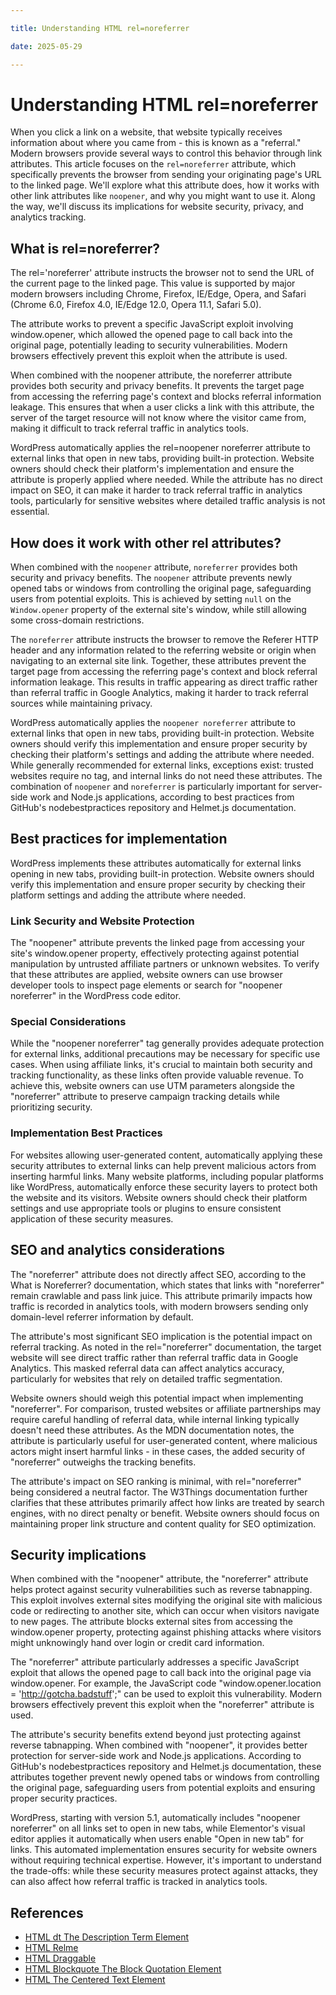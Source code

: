 ```yaml
---

title: Understanding HTML rel=noreferrer

date: 2025-05-29

---
```



# Understanding HTML rel=noreferrer

When you click a link on a website, that website typically receives information about where you came from - this is known as a "referral." Modern browsers provide several ways to control this behavior through link attributes. This article focuses on the `rel=noreferrer` attribute, which specifically prevents the browser from sending your originating page's URL to the linked page. We'll explore what this attribute does, how it works with other link attributes like `noopener`, and why you might want to use it. Along the way, we'll discuss its implications for website security, privacy, and analytics tracking.


## What is rel=noreferrer?

The rel='noreferrer' attribute instructs the browser not to send the URL of the current page to the linked page. This value is supported by major modern browsers including Chrome, Firefox, IE/Edge, Opera, and Safari (Chrome 6.0, Firefox 4.0, IE/Edge 12.0, Opera 11.1, Safari 5.0).

The attribute works to prevent a specific JavaScript exploit involving window.opener, which allowed the opened page to call back into the original page, potentially leading to security vulnerabilities. Modern browsers effectively prevent this exploit when the attribute is used.

When combined with the noopener attribute, the noreferrer attribute provides both security and privacy benefits. It prevents the target page from accessing the referring page's context and blocks referral information leakage. This ensures that when a user clicks a link with this attribute, the server of the target resource will not know where the visitor came from, making it difficult to track referral traffic in analytics tools.

WordPress automatically applies the rel=noopener noreferrer attribute to external links that open in new tabs, providing built-in protection. Website owners should check their platform's implementation and ensure the attribute is properly applied where needed. While the attribute has no direct impact on SEO, it can make it harder to track referral traffic in analytics tools, particularly for sensitive websites where detailed traffic analysis is not essential.


## How does it work with other rel attributes?

When combined with the `noopener` attribute, `noreferrer` provides both security and privacy benefits. The `noopener` attribute prevents newly opened tabs or windows from controlling the original page, safeguarding users from potential exploits. This is achieved by setting `null` on the `Window.opener` property of the external site's window, while still allowing some cross-domain restrictions.

The `noreferrer` attribute instructs the browser to remove the Referer HTTP header and any information related to the referring website or origin when navigating to an external site link. Together, these attributes prevent the target page from accessing the referring page's context and block referral information leakage. This results in traffic appearing as direct traffic rather than referral traffic in Google Analytics, making it harder to track referral sources while maintaining privacy.

WordPress automatically applies the `noopener noreferrer` attribute to external links that open in new tabs, providing built-in protection. Website owners should verify this implementation and ensure proper security by checking their platform's settings and adding the attribute where needed. While generally recommended for external links, exceptions exist: trusted websites require no tag, and internal links do not need these attributes. The combination of `noopener` and `noreferrer` is particularly important for server-side work and Node.js applications, according to best practices from GitHub's nodebestpractices repository and Helmet.js documentation.


## Best practices for implementation

WordPress implements these attributes automatically for external links opening in new tabs, providing built-in protection. Website owners should verify this implementation and ensure proper security by checking their platform settings and adding the attribute where needed.


### Link Security and Website Protection

The "noopener" attribute prevents the linked page from accessing your site's window.opener property, effectively protecting against potential manipulation by untrusted affiliate partners or unknown websites. To verify that these attributes are applied, website owners can use browser developer tools to inspect page elements or search for "noopener noreferrer" in the WordPress code editor.


### Special Considerations

While the "noopener noreferrer" tag generally provides adequate protection for external links, additional precautions may be necessary for specific use cases. When using affiliate links, it's crucial to maintain both security and tracking functionality, as these links often provide valuable revenue. To achieve this, website owners can use UTM parameters alongside the "noreferrer" attribute to preserve campaign tracking details while prioritizing security.


### Implementation Best Practices

For websites allowing user-generated content, automatically applying these security attributes to external links can help prevent malicious actors from inserting harmful links. Many website platforms, including popular platforms like WordPress, automatically enforce these security layers to protect both the website and its visitors. Website owners should check their platform settings and use appropriate tools or plugins to ensure consistent application of these security measures.


## SEO and analytics considerations

The "noreferrer" attribute does not directly affect SEO, according to the What is Noreferrer? documentation, which states that links with "noreferrer" remain crawlable and pass link juice. This attribute primarily impacts how traffic is recorded in analytics tools, with modern browsers sending only domain-level referrer information by default.

The attribute's most significant SEO implication is the potential impact on referral tracking. As noted in the rel="noreferrer" documentation, the target website will see direct traffic rather than referral traffic data in Google Analytics. This masked referral data can affect analytics accuracy, particularly for websites that rely on detailed traffic segmentation.

Website owners should weigh this potential impact when implementing "noreferrer". For comparison, trusted websites or affiliate partnerships may require careful handling of referral data, while internal linking typically doesn't need these attributes. As the MDN documentation notes, the attribute is particularly useful for user-generated content, where malicious actors might insert harmful links - in these cases, the added security of "noreferrer" outweighs the tracking benefits.

The attribute's impact on SEO ranking is minimal, with rel="noreferrer" being considered a neutral factor. The W3Things documentation further clarifies that these attributes primarily affect how links are treated by search engines, with no direct penalty or benefit. Website owners should focus on maintaining proper link structure and content quality for SEO optimization.


## Security implications

When combined with the "noopener" attribute, the "noreferrer" attribute helps protect against security vulnerabilities such as reverse tabnapping. This exploit involves external sites modifying the original site with malicious code or redirecting to another site, which can occur when visitors navigate to new pages. The attribute blocks external sites from accessing the window.opener property, protecting against phishing attacks where visitors might unknowingly hand over login or credit card information.

The "noreferrer" attribute particularly addresses a specific JavaScript exploit that allows the opened page to call back into the original page via window.opener. For example, the JavaScript code "window.opener.location = 'http://gotcha.badstuff';" can be used to exploit this vulnerability. Modern browsers effectively prevent this exploit when the "noreferrer" attribute is used.

The attribute's security benefits extend beyond just protecting against reverse tabnapping. When combined with "noopener", it provides better protection for server-side work and Node.js applications. According to GitHub's nodebestpractices repository and Helmet.js documentation, these attributes together prevent newly opened tabs or windows from controlling the original page, safeguarding users from potential exploits and ensuring proper security practices.

WordPress, starting with version 5.1, automatically includes "noopener noreferrer" on all links set to open in new tabs, while Elementor's visual editor applies it automatically when users enable "Open in new tab" for links. This automated implementation ensures security for website owners without requiring technical expertise. However, it's important to understand the trade-offs: while these security measures protect against attacks, they can also affect how referral traffic is tracked in analytics tools.

## References

- [HTML dt The Description Term Element](https://github.com/serpuniversity/learn/blob/main/html/HTML%20dt%20The%20Description%20Term%20Element.md)
- [HTML Relme](https://github.com/serpuniversity/learn/blob/main/html/HTML%20Relme.md)
- [HTML Draggable](https://github.com/serpuniversity/learn/blob/main/html/HTML%20Draggable.md)
- [HTML Blockquote The Block Quotation Element](https://github.com/serpuniversity/learn/blob/main/html/HTML%20Blockquote%20The%20Block%20Quotation%20Element.md)
- [HTML The Centered Text Element](https://github.com/serpuniversity/learn/blob/main/html/HTML%20The%20Centered%20Text%20Element.md)
